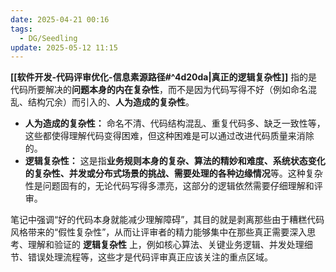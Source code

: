 ```yaml
---
date: 2025-04-21 00:16
tags:
  - DG/Seedling
update: 2025-05-12 11:15
---
```


**[[软件开发-代码评审优化-信息素源路径#^4d20da|真正的逻辑复杂性]]** 指的是代码所要解决的**问题本身的内在复杂性**，而不是因为代码写得不好（例如命名混乱、结构冗余）而引入的、**人为造成的复杂性**。

- **人为造成的复杂性：** 命名不清、代码结构混乱、重复代码多、缺乏一致性等，这些都使得理解代码变得困难，但这种困难是可以通过改进代码质量来消除的。
- **逻辑复杂性：** 这是指**业务规则本身的复杂、算法的精妙和难度、系统状态变化的复杂性、并发或分布式场景的挑战、需要处理的各种边缘情况**等。这种复杂性是问题固有的，无论代码写得多漂亮，这部分的逻辑依然需要仔细理解和评审。

笔记中强调“好的代码本身就能减少理解障碍”，其目的就是剥离那些由于糟糕代码风格带来的“假性复杂性”，从而让评审者的精力能够集中在那些真正需要深入思考、理解和验证的 **逻辑复杂性** 上，例如核心算法、关键业务逻辑、并发处理细节、错误处理流程等，这些才是代码评审真正应该关注的重点区域。

